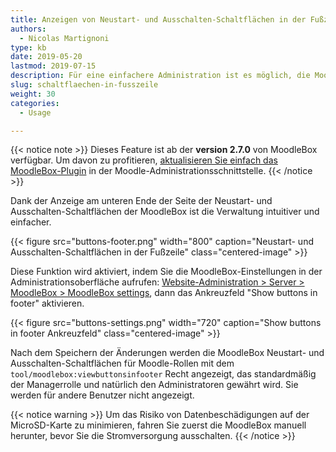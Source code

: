 ```yaml
---
title: Anzeigen von Neustart- und Ausschalten-Schaltflächen in der Fußzeile
authors:
  - Nicolas Martignoni
type: kb
date: 2019-05-20
lastmod: 2019-07-15
description: Für eine einfachere Administration ist es möglich, die MoodleBox Neustart- und Ausschalten-Schaltflächen in der Fußzeile aller Moodle-Seiten anzuzeigen.
slug: schaltflaechen-in-fusszeile
weight: 30
categories:
  - Usage

---
```

{{< notice note >}}
Dieses Feature ist ab der __version 2.7.0__ von MoodleBox verfügbar. Um davon zu profitieren, [aktualisieren Sie einfach das MoodleBox-Plugin](http://moodlebox.home/admin/plugins.php?updatesonly=0&contribonly=1) in der Moodle-Administrationsschnittstelle.
{{< /notice >}}

Dank der Anzeige am unteren Ende der Seite der Neustart- und Ausschalten-Schaltflächen der MoodleBox ist die Verwaltung intuitiver und einfacher.

{{< figure src="buttons-footer.png" width="800" caption="Neustart- und Ausschalten-Schaltflächen in der Fußzeile" class="centered-image" >}}

Diese Funktion wird aktiviert, indem Sie die MoodleBox-Einstellungen in der Administrationsoberfläche aufrufen: [Website-Administration > Server > MoodleBox > MoodleBox settings][1], dann das Ankreuzfeld "Show buttons in footer" aktivieren.

{{< figure src="buttons-settings.png" width="720" caption="Show buttons in footer Ankreuzfeld" class="centered-image" >}}

Nach dem Speichern der Änderungen werden die MoodleBox Neustart- und Ausschalten-Schaltflächen für Moodle-Rollen mit dem `tool/moodlebox:viewbuttonsinfooter` Recht angezeigt, das standardmäßig der Managerrolle und natürlich den Administratoren gewährt wird. Sie werden für andere Benutzer nicht angezeigt.

{{< notice warning >}}
Um das Risiko von Datenbeschädigungen auf der MicroSD-Karte zu minimieren, fahren Sie zuerst die MoodleBox manuell herunter, bevor Sie die Stromversorgung ausschalten.
{{< /notice >}}

 [1]: http://moodlebox.home/admin/settings.php?section=tool_moodlebox_settings

